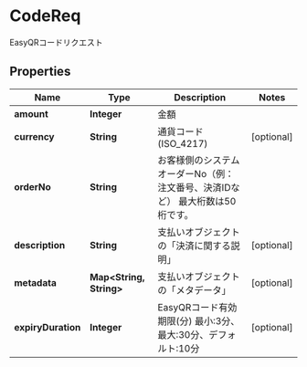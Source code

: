 

# CodeReq

EasyQRコードリクエスト
## Properties

Name | Type | Description | Notes
------------ | ------------- | ------------- | -------------
**amount** | **Integer** | 金額 | 
**currency** | **String** | 通貨コード (ISO_4217) |  [optional]
**orderNo** | **String** | お客様側のシステムオーダーNo（例：注文番号、決済IDなど） 最大桁数は50桁です。  | 
**description** | **String** | 支払いオブジェクトの「決済に関する説明」 |  [optional]
**metadata** | **Map&lt;String, String&gt;** | 支払いオブジェクトの「メタデータ」 |  [optional]
**expiryDuration** | **Integer** | EasyQRコード有効期限(分) 最小:3分、最大:30分、デフォルト:10分  |  [optional]



